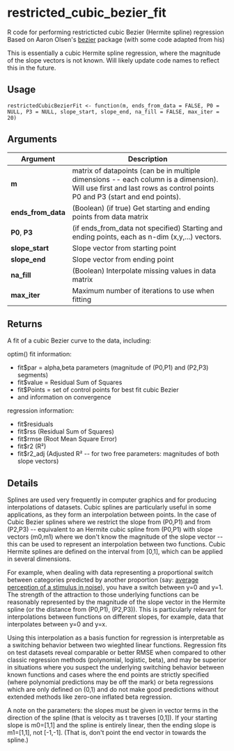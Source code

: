 # restricted_cubic_bezier_fit
R code for performing restricticted cubic Bezier (Hermite spline) regression
Based on Aaron Olsen's [bezier](https://cran.r-project.org/web/packages/bezier/index.html) package (with some code adapted from his)

This is essentially a cubic Hermite spline regression, where the magnitude of the slope vectors is not known. Will likely update code names to reflect this in the future.

## Usage
`restrictedCubicBezierFit <- function(m, ends_from_data = FALSE,
	P0 = NULL, P3 = NULL, slope_start, slope_end,
	na_fill = FALSE, max_iter = 20) `

## Arguments
| Argument | Description |
| ----------- | ----------- |
| __m__ | matrix of datapoints (can be in multiple dimensions -- each column is a dimension). Will use first and last rows as control points P0 and P3 (start and end points). |
| __ends_from_data__ | (Boolean) (if true) Get starting and ending points from data matrix |
| __P0__, __P3__ | (if ends_from_data not specified) Starting and ending points, each as n-dim (x,y,...) vectors. |
| __slope_start__ | Slope vector from starting point |
| __slope_end__ | Slope vector from ending point |
| __na_fill__ | (Boolean) Interpolate missing values in data matrix |
| __max_iter__ | Maximum number of iterations to use when fitting |

## Returns
A fit of a cubic Bezier curve to the data, including:

optim() fit information:
  * fit$par = alpha,beta parameters (magnitude of (P0,P1) and (P2,P3) segments)
  * fit$value = Residual Sum of Squares
  * fit$Points = set of control points for best fit cubic Bezier
  * and information on convergence
	
regression information:
  * fit$residuals
  * fit$rss (Residual Sum of Squares)
  * fit$rmse (Root Mean Square Error)
  * fit$r2 (R²)
  * fit$r2_adj (Adjusted R² -- for two free parameters: magnitudes of both slope vectors)

## Details
Splines are used very frequently in computer graphics and for producing interpolations of datasets. Cubic splines are particularly useful in some applications, as they form an interpolation between points. In the case of Cubic Bezier splines where we restrict the slope from (P0,P1) and from (P2,P3) -- equivalent to an Hermite cubic spline from (P0,P1) with slope vectors (m0,m1) where we don't know the magnitude of the slope vector -- this can be used to represent an interpolation between two functions. Cubic Hermite splines are defined on the interval from \[0,1], which can be applied in several dimensions.

For example, when dealing with data representing a proportional switch between categories predicted by another proportion (say: [average perception of a stimulus in noise](https://www.jneurosci.org/content/jneuro/31/17/6339/F8.large.jpg)), you have a switch between y=0 and y=1. The strength of the attraction to those underlying functions can be reasonably represented by the magnitude of the slope vector in the Hermite spline (or the distance from (P0,P1), (P2,P3)). This is particularly relevant for interpolations between functions on different slopes, for example, data that interpolates between y=0 and y=x.

Using this interpolation as a basis function for regression is interpretable as a switching behavior between two wieghted linear functions. Regression fits on test datasets reveal comparable or better RMSE when compared to other classic regression methods (polynomial, logistic, beta), and may be superior in situations where you suspect the underlying switching behavior between known functions and cases where the end points are strictly specified (where polynomial predictions may be off the mark) or beta regressions which are only defined on (0,1) and do not make good predictions without extended methods like zero-one inflated beta regression.

A note on the parameters: the slopes must be given in vector terms in the direction of the spline (that is velocity as t traverses \[0,1]). If your starting slope is m0=\[1,1] and the spline is entirely linear, then the ending slope is m1=\[1,1], not \[-1,-1]. (That is, don't point the end vector in towards the spline.)
